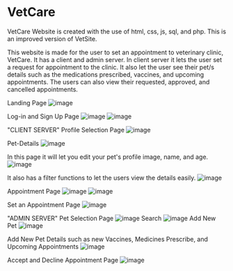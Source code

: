 # VetCare
VetCare Website is created with the use of html, css, js, sql, and php. This is an improved version of VetSite.

This website is made for the user to set an appointment to veterinary clinic, VetCare. It has a client and admin server. In client server it lets the user set a request for appointment to the clinic. It also let the user see their pet/s details such as the medications prescribed, vaccines, and upcoming appointments. The users can also view their requested, approved, and cancelled appointments.


Landing Page
![image](https://github.com/Jaexielle/VetCare/assets/108937398/8d0319a5-72b0-4efd-863f-62772729d80a)

Log-in and Sign Up Page
![image](https://github.com/Jaexielle/VetCare/assets/108937398/b59d400a-4320-4df0-b216-7116e9dfcab4)
![image](https://github.com/Jaexielle/VetCare/assets/108937398/74d0cecf-8ded-4d49-a2fb-7418b4a8b1e7)

"CLIENT SERVER"
Profile Selection Page
![image](https://github.com/Jaexielle/VetCare/assets/108937398/954b7fda-e904-4cc9-8333-e92402e17f11)

Pet-Details
![image](https://github.com/Jaexielle/VetCare/assets/108937398/ebd67a7f-7745-4f81-8e29-de27f4ba5f06)

In this page it will let you edit your pet's profile image, name, and age.
![image](https://github.com/Jaexielle/VetCare/assets/108937398/adde8b55-2185-46a0-84bf-c10be3191bf7)

It also has a filter functions to let the users view the details easily.
![image](https://github.com/Jaexielle/VetCare/assets/108937398/db56800c-c6ce-4c98-a1d5-c5057675e2e2)

Appointment Page
![image](https://github.com/Jaexielle/VetCare/assets/108937398/15b81fb9-f1b7-4207-adad-e6df4477643e)
![image](https://github.com/Jaexielle/VetCare/assets/108937398/fc5b234b-0e9d-49b1-b9de-d2ac62ac22e2)

Set an Appointment Page
![image](https://github.com/Jaexielle/VetCare/assets/108937398/fe542e85-12b4-426e-9870-68f5e749688b)


"ADMIN SERVER"
Pet Selection Page
![image](https://github.com/Jaexielle/VetCare/assets/108937398/50cb0ba7-00fa-417b-8afa-f67d6392e29f)
Search
![image](https://github.com/Jaexielle/VetCare/assets/108937398/3861e85b-a43a-443b-ba4f-19d7103be036)
Add New Pet
![image](https://github.com/Jaexielle/VetCare/assets/108937398/cf98655b-03ff-4c23-b2a3-43ed6b5635bc)

Add New Pet Details such as new Vaccines, Medicines Prescribe, and Upcoming Appointments
![image](https://github.com/Jaexielle/VetCare/assets/108937398/1c90fd8a-ae70-4a71-b098-e2e4c95ab857)

Accept and Decline Appointment Page
![image](https://github.com/Jaexielle/VetCare/assets/108937398/b78a9e9a-5b11-489c-a377-c7d0ebf8b774)

